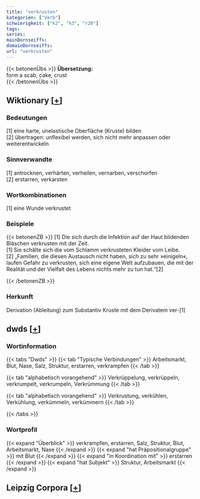 ```yaml
---
title: "verkrusten"
kategorien: ["Verb"]
schwierigkeit: ["k2", "h3", "r20"]
tags:
series:
mainDornseiffs:
domainDornseiffs:
url: "verkrusten"
---
```


{{< betonenÜbs >}}
**Übersetzung:**  
form a scab, cake, crust  
{{< /betonenÜbs >}}

## Wiktionary [[+](https://de.wiktionary.org/wiki/verkrusten)]

### Bedeutungen
[1] eine harte, unelastische Oberfläche (Kruste) bilden  
[2] übertragen: unflexibel werden, sich nicht mehr anpassen oder weiterentwickeln  

### Sinnverwandte
[1] antrocknen, verhärten, verheilen, vernarben, verschorfen  
[2] erstarren, verkarsten  

### Wortkombinationen
[1] eine Wunde verkrustet  

### Beispiele
{{< betonenZB >}}
[1] Die sich durch die Infektion auf der Haut bildenden Bläschen verkrusten mit der Zeit.  
[1] Sie schälte sich die vom Schlamm verkrusteten Kleider vom Leibe.  
[2] „Familien, die diesen Austausch nicht haben, sich zu sehr »einigeln«, laufen Gefahr zu verkrusten, sich eine eigene Welt aufzubauen, die mit der Realität und der Vielfalt des Lebens nichts mehr zu tun hat.“[2]  

{{< /betonenZB >}}
### Herkunft
Derivation (Ableitung) zum Substantiv Kruste mit dem Derivatem ver-[1]  



## dwds [[+](https://www.dwds.de/wb/verkrusten)]

### Wortinformation
{{< tabs "Dwds" >}}
{{< tab "Typische Verbindungen" >}}
Arbeitsmarkt, Blut, Nase, Salz, Struktur, erstarren, verkrampfen
{{< /tab >}}

{{< tab "alphabetisch vorangehend" >}}
Verkrüppelung, verkrüppeln, verkrumpelt, verkrumpeln, Verkrümmung
{{< /tab >}}

{{< tab "alphabetisch vorangehend" >}}
Verkrustung, verkühlen, Verkühlung, verkümmeln, verkümmern
{{< /tab >}}

{{< /tabs >}}

### Wortprofil
{{< expand "Überblick" >}} verkrampfen, erstarren, Salz, Struktur, Blut, Arbeitsmarkt, Nase {{< /expand >}}
{{< expand "hat Präpositionalgruppe" >}} mit Blut {{< /expand >}}
{{< expand "in Koordination mit" >}} erstarren {{< /expand >}}
{{< expand "hat Subjekt" >}} Struktur, Arbeitsmarkt {{< /expand >}}

## Leipzig Corpora [[+](https://corpora.uni-leipzig.de/en/res?word=verkrusten&corpusId=deu_newscrawl-public_2018)]

